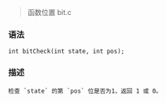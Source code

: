 > 函数位置 bit.c

### 语法

    int bitCheck(int state, int pos);

### 描述

    检查 `state` 的第 `pos` 位是否为1，返回 1 或 0。
